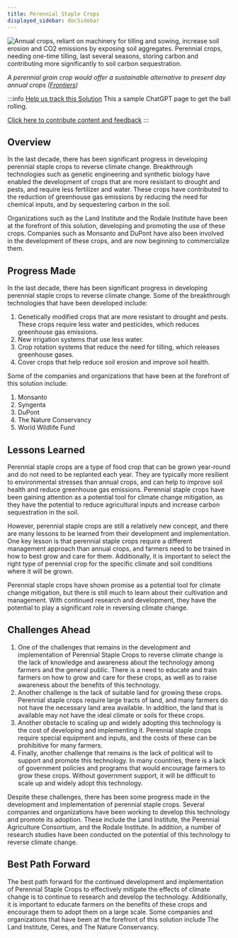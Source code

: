 ```yaml
---
title: Perennial Staple Crops
displayed_sidebar: docSidebar
---
```

![Annual crops, reliant on machinery for tilling and sowing, increase soil erosion and CO2 emissions by exposing soil aggregates. Perennial crops, needing one-time tilling, last several seasons, storing carbon and contributing more significantly to soil carbon sequestration.](/../static/img/perennial-staple-crops.jpg)

*A perennial grain crop would offer a sustainable alternative to present day annual crops ([Frontiers](https://www.frontiersin.org/articles/10.3389/fpls.2022.898769/full))*

:::info [Help us track this Solution](contribute)
This a sample ChatGPT page to get the ball rolling.

[Click here to contribute content and feedback](contribute)
:::

## Overview

In the last decade, there has been significant progress in developing perennial staple crops to reverse climate change. Breakthrough technologies such as genetic engineering and synthetic biology have enabled the development of crops that are more resistant to drought and pests, and require less fertilizer and water. These crops have contributed to the reduction of greenhouse gas emissions by reducing the need for chemical inputs, and by sequestering carbon in the soil.

Organizations such as the Land Institute and the Rodale Institute have been at the forefront of this solution, developing and promoting the use of these crops. Companies such as Monsanto and DuPont have also been involved in the development of these crops, and are now beginning to commercialize them.

## Progress Made

In the last decade, there has been significant progress in developing perennial staple crops to reverse climate change. Some of the breakthrough technologies that have been developed include:

1. Genetically modified crops that are more resistant to drought and pests. These crops require less water and pesticides, which reduces greenhouse gas emissions.
2. New irrigation systems that use less water.
3. Crop rotation systems that reduce the need for tilling, which releases greenhouse gases.
4. Cover crops that help reduce soil erosion and improve soil health.

Some of the companies and organizations that have been at the forefront of this solution include:

1. Monsanto
2. Syngenta
3. DuPont
4. The Nature Conservancy
5. World Wildlife Fund

## Lessons Learned

Perennial staple crops are a type of food crop that can be grown year-round and do not need to be replanted each year. They are typically more resilient to environmental stresses than annual crops, and can help to improve soil health and reduce greenhouse gas emissions. Perennial staple crops have been gaining attention as a potential tool for climate change mitigation, as they have the potential to reduce agricultural inputs and increase carbon sequestration in the soil.

However, perennial staple crops are still a relatively new concept, and there are many lessons to be learned from their development and implementation. One key lesson is that perennial staple crops require a different management approach than annual crops, and farmers need to be trained in how to best grow and care for them. Additionally, it is important to select the right type of perennial crop for the specific climate and soil conditions where it will be grown.

Perennial staple crops have shown promise as a potential tool for climate change mitigation, but there is still much to learn about their cultivation and management. With continued research and development, they have the potential to play a significant role in reversing climate change.

## Challenges Ahead

1. One of the challenges that remains in the development and implementation of Perennial Staple Crops to reverse climate change is the lack of knowledge and awareness about the technology among farmers and the general public. There is a need to educate and train farmers on how to grow and care for these crops, as well as to raise awareness about the benefits of this technology.
2. Another challenge is the lack of suitable land for growing these crops. Perennial staple crops require large tracts of land, and many farmers do not have the necessary land area available. In addition, the land that is available may not have the ideal climate or soils for these crops.
3. Another obstacle to scaling up and widely adopting this technology is the cost of developing and implementing it. Perennial staple crops require special equipment and inputs, and the costs of these can be prohibitive for many farmers.
4. Finally, another challenge that remains is the lack of political will to support and promote this technology. In many countries, there is a lack of government policies and programs that would encourage farmers to grow these crops. Without government support, it will be difficult to scale up and widely adopt this technology.

Despite these challenges, there has been some progress made in the development and implementation of perennial staple crops. Several companies and organizations have been working to develop this technology and promote its adoption. These include the Land Institute, the Perennial Agriculture Consortium, and the Rodale Institute. In addition, a number of research studies have been conducted on the potential of this technology to reverse climate change.

## Best Path Forward

The best path forward for the continued development and implementation of Perennial Staple Crops to effectively mitigate the effects of climate change is to continue to research and develop the technology. Additionally, it is important to educate farmers on the benefits of these crops and encourage them to adopt them on a large scale. Some companies and organizations that have been at the forefront of this solution include The Land Institute, Ceres, and The Nature Conservancy.